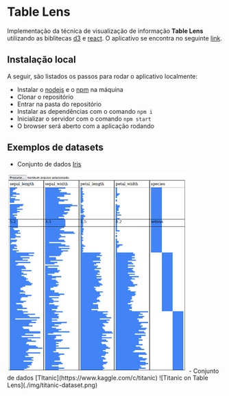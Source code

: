 # Table Lens
Implementação da técnica de visualização de informação **Table Lens** utilizando as biblitecas [d3](https://d3js.org/) e [react](https://pt-br.reactjs.org/). O aplicativo se encontra no seguinte [link](https://tablelens.herokuapp.com/).

## Instalação local
A seguir, são listados os passos para rodar o aplicativo localmente:
- Instalar o [nodejs](https://nodejs.org/) e o [npm](https://www.npmjs.com/) na máquina
- Clonar o repositório
- Entrar na pasta do repositório
- Instalar as dependências com o comando `npm i`
- Inicializar o servidor com o comando `npm start`
- O browser será aberto com a aplicação rodando

## Exemplos de datasets
- Conjunto de dados [Iris](https://archive.ics.uci.edu/ml/datasets/iris)
<img src="./img/iris-dataset.png" alt="Iris on Table Lens" width="420">
- Conjunto de dados [TItanic](https://www.kaggle.com/c/titanic)
![Titanic on Table Lens](./img/titanic-dataset.png)